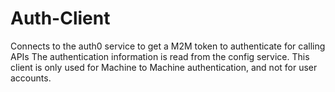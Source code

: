 # Auth-Client
Connects to the auth0 service to get a M2M token to authenticate for calling  APIs 
The authentication information is read from the config service.
This client is only used for Machine to Machine authentication, and not for user accounts. 
